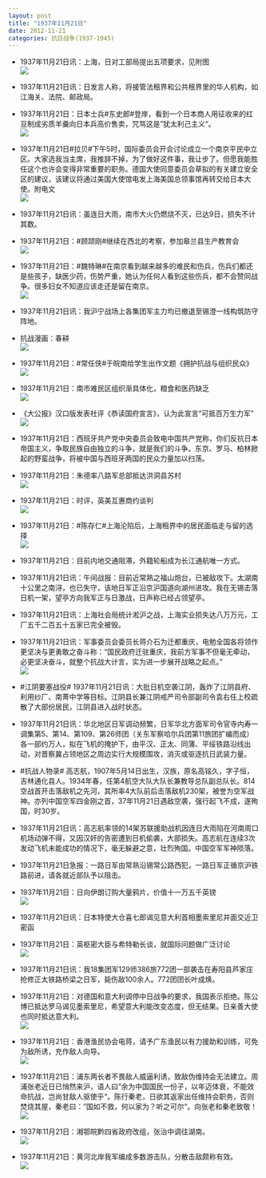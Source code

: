 ```yaml
---
layout: post
title: "1937年11月21日"
date: 2012-11-21
categories: 抗日战争(1937-1945)
---
```


<meta name="referrer" content="no-referrer" />

- 1937年11月21日讯：上海，日对工部局提出五项要求，见附图 <br/><img src="https://ww1.sinaimg.cn/large/aca367d8jw1dz331sm9g0j.jpg" />

- 1937年11月21日讯：日发言人称，将接管法租界和公共租界里的华人机构，如江海关、法院、邮政局。 

- 1937年11月21日：日本士兵#东史郎#登岸，看到一个日本商人用征收来的红豆制成劣质羊羹向日本兵高价售卖，咒骂这是”犹太利己主义“。 <br/><img src="https://ww2.sinaimg.cn/large/aca367d8jw1dz310tkp4sj.jpg" />

- 1937年11月21日#拉贝#下午5时，国际委员会开会讨论成立一个南京平民中立区。大家选我当主席，我推辞不掉，为了做好这件事，我让步了。但愿我能胜任这个也许会变得非常重要的职务。德国大使同意委员会草拟的有关建立安全区的建议，该建议将通过美国大使馆电发上海美国总领事馆再转交给日本大使。附电文 <br/><img src="https://ww3.sinaimg.cn/large/aca367d8jw1dz30gbip31j.jpg" />

- 1937年11月21日讯：虽连日大雨，南市大火仍燃烧不灭，已达9日，损失不计其数。 

- 1937年11月21日：#顾颉刚#继续在西北的考察，参加皋兰县生产教育会 <br/><img src="https://ww1.sinaimg.cn/large/aca367d8jw1dz2za7uwtyj.jpg" />

- 1937年11月21日：#魏特琳#在南京看到越来越多的难民和伤兵，伤兵们都还是些孩子，缺医少药，伤势严重，她认为任何人看到这些伤兵，都不会赞同战争。很多妇女不知道应该走还是留在南京。 <br/><img src="https://ww1.sinaimg.cn/large/aca367d8jw1dz2xjwkdchj.jpg" />

- 1937年11月21日讯：我沪宁战场上各集团军主力均已撤退至锡澄一线构筑防守阵地。  

- 抗战漫画：春耕 <br/><img src="https://ww3.sinaimg.cn/large/aca367d8jw1dz2wokm1wtj.jpg" />

- 1937年11月21日：#常任侠#于皖南给学生出作文题《拥护抗战与组织民众》 <br/><img src="https://ww2.sinaimg.cn/large/aca367d8jw1dz2vtex5ivj.jpg" />

- 1937年11月21日：南市难民区组织渐具体化，粮食和医药缺乏 <br/><img src="https://ww3.sinaimg.cn/large/aca367d8jw1dz2u2ydd5hj.jpg" />

- 《大公报》汉口版发表社评《恭读国府宣言》，认为此宣言“可抵百万生力军” <br/><img src="https://ww2.sinaimg.cn/large/aca367d8jw1dz2rbwc1w7j.jpg" />

- 1937年11月21日：西班牙共产党中央委员会致电中国共产党称，你们反抗日本帝国主义，争取民族自由独立的斗争，就是我们的斗争。东京、罗马、柏林掀起的野蛮战争，将被中国与西班牙两国的民众力量加以扫荡。 

- 1937年11月21日：朱德率八路军总部抵达洪洞县苏村 <br/><img src="https://ww2.sinaimg.cn/large/aca367d8jw1dz2mdv2whhj.jpg" />

- 1937年11月21日：时评，英美互惠商约谈判 <br/><img src="https://ww4.sinaimg.cn/large/aca367d8jw1dz2ler550qj.jpg" />

- 1937年11月21日：#陈存仁#上海沦陷后，上海租界中的居民面临走与留的选择 <br/><img src="https://ww1.sinaimg.cn/large/aca367d8jw1dz2ktyrb67j.jpg" />

- 1937年11月21日：目前内地交通阻滞，外籍轮船成为长江通航唯一方式。 

- 1937年11月21日讯：午间战报：目前近常熟之福山炮台，已被敌攻下。太湖南十公里之南浔，也已失守，该地日军正沿京沪国道向湖州进攻。我在无锡击落日机一架，望亭方向我军正与日激战，日声称已经占领望亭。 

- 1937年11月21日讯：上海社会局统计淞沪之战，上海实业损失达八万万元，工厂五千二百五十五家已完全被毁。 

- 1937年11月21日讯：军事委员会委员长蒋介石为迁都重庆，电勉全国各将领作更坚决与更勇敢之奋斗称：“国民政府迁驻重庆，我前方军事不但毫无牵动，必更坚决奋斗，就整个抗战大计言，实为进一步展开战略之起点。” <br/><img src="https://ww2.sinaimg.cn/large/aca367d8jw1dz2j3f2btwj.jpg" />

- #江阴要塞战役# 1937年11月21日讯：大批日机空袭江阴，轰炸了江阴县府、利用纱厂、南菁中学等目标。江阴县长兼江阴戒严司令部副司令袁右任上校疏散了大部份居民，江阴县进入战时状态。 

- 1937年11月21日讯：华北地区日军调动频繁，日军华北方面军司令官寺内寿一调集第5、第14、第109、第26师团（关东军察哈尔兵团第11旅团扩编而成）各一部约万人，拟在飞机的掩护下，由平汉、正太、同蒲、平绥铁路沿线出动，对晋察冀占领地区之周边实行大规模围攻，消灭或驱逐抗日武装力量。 

- #抗战人物录# 高志航，1907年5月14日出生，汉族，原名高铭久，字子恒，吉林通化县人。1934年春，任第4航空大队大队长兼教导总队副总队长。814空战首开击落敌机之先河，其所率4大队前后击落敌机230架，被誉为空军战神。亦列中国空军四金刚之首，37年11月21日遇敌空袭，强行起飞不成，遂殉国，时30岁。 

- 1937年11月21日讯：高志航率领的14架苏联援助战机因连日大雨陷在河南周口机场动弹不得，又因汉奸的告密遭到日机偷袭，大部损失。高志航在连续3次发动飞机未能成功的情况下，毫无躲避之意，壮烈殉国。中国空军军神陨落。 

- 1937年11月21日急报：一路日军由常熟沿锡常公路西犯，一路日军正循京沪铁路前进，请各就近部队予以阻击。 

- 1937年11月21日：日向伊朗订购大量鸦片，价值十一万五千英镑 <br/><img src="https://ww1.sinaimg.cn/large/aca367d8jw1dz2dlx21p8j.jpg" />

- 1937年11月21日讯：日本特使大仓喜七郎谒见意大利首相墨索里尼并面交近卫密函 

- 1937年11月21日：英枢密大臣与希特勒长谈，就国际问题做广泛讨论 <br/><img src="https://ww1.sinaimg.cn/large/aca367d8jw1dz2cg99mfkj.jpg" />

- 1937年11月21日讯：我18集团军129师386旅772团一部袭击在寿阳县芦家庄抢修正太铁路桥梁之日军，毙伤敌100余人。772团团长叶成焕。 

- 1937年11月21日：对德国和意大利调停中日战争的要求，我国表示拒绝。陈公博已抵达罗马谒见墨索里尼，希望意大利能改变态度，但无结果。日亲善大使也同时抵达意大利。 <br/><img src="https://ww3.sinaimg.cn/large/aca367d8jw1dz2bardv0uj.jpg" />

- 1937年11月21日：香港渔民协会电蒋，请予广东渔民以有力援助和训练，可免为敌所诱，充作敌人向导。 <br/><img src="https://ww4.sinaimg.cn/large/aca367d8jw1dz2b08fa7oj.jpg" />

- 1937年11月21日：浦东两长者不畏敌人威逼利诱，致敌伪维持会无法建立。周浦张老近日已悄然来沪，语人曰”余为中国国民一份子，以年迈体衰，不能效命抗战，岂尚甘敌人驱使乎“。陈行秦老，日欲其返家出任维持会职务，否则焚烧其屋，秦老曰：”国如不救，何以家为？听之可尔“。向张老和秦老致敬！ <br/><img src="https://ww1.sinaimg.cn/large/aca367d8jw1dz2afd9cbuj.jpg" />

- 1937年11月21日：湘鄂皖黔四省政府改组，张治中调往湖南。 <br/><img src="https://ww4.sinaimg.cn/large/aca367d8jw1dz29uj49woj.jpg" />

- 1937年11月21日：黄河北岸我军编成多数游击队，分散击敌颇称有效。 <br/><img src="https://ww2.sinaimg.cn/large/aca367d8jw1dz299s5opqj.jpg" />

